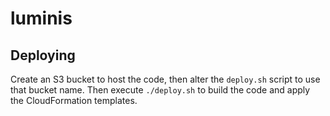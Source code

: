 # luminis

## Deploying

Create an S3 bucket to host the code, then alter the `deploy.sh` script to use that bucket name. Then execute `./deploy.sh` to build the code and apply the CloudFormation templates.


